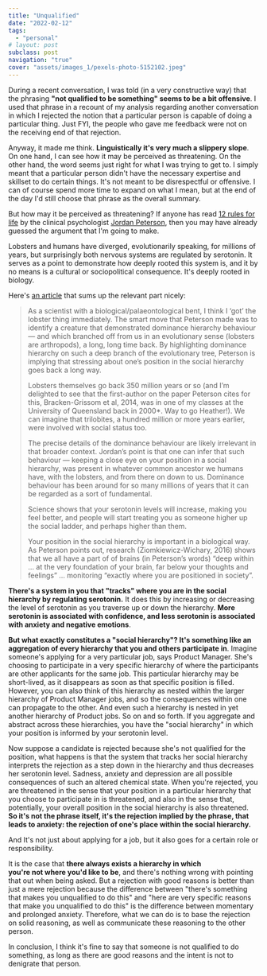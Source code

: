 ```yaml
---
title: "Unqualified"
date: "2022-02-12"
tags:
  - "personal"
# layout: post
subclass: post
navigation: "true"
cover: "assets/images_1/pexels-photo-5152102.jpeg"
---
```


During a recent conversation, I was told (in a very constructive way) that the phrasing **"not qualified to be something" seems to be a bit offensive**. I used that phrase in a recount of my analysis regarding another conversation in which I rejected the notion that a particular person is capable of doing a particular thing. Just FYI, the people who gave me feedback were not on the receiving end of that rejection.

Anyway, it made me think. **Linguistically it's very much a slippery slope**. On one hand, I can see how it may be perceived as threatening. On the other hand, the word seems just right for what I was trying to get to. I simply meant that a particular person didn't have the necessary expertise and skillset to do certain things. It's not meant to be disrespectful or offensive. I can of course spend more time to expand on what I mean, but at the end of the day I'd still choose that phrase as the overall summary.

But how may it be perceived as threatening? If anyone has read [12 rules for life](https://www.amazon.com/12-Rules-Life-Antidote-Chaos/dp/0345816021) by the clinical psychologist [Jordan Peterson](https://www.jordanbpeterson.com/), then you may have already guessed the argument that I'm going to make.

Lobsters and humans have diverged, evolutionarily speaking, for millions of years, but surprisingly both nervous systems are regulated by serotonin. It serves as a point to demonstrate how deeply rooted this system is, and it by no means is a cultural or sociopolitical consequence. It's deeply rooted in biology.

Here's [an article](https://scribe.rip/illumination/jordan-peterson-and-that-damned-lobster-b5e4ac77d3ca) that sums up the relevant part nicely:

> As a scientist with a biological/palaeontological bent, I think I ‘got’ the lobster thing immediately. The smart move that Peterson made was to identify a creature that demonstrated dominance hierarchy behaviour — and which branched off from us in an evolutionary sense (lobsters are arthropods), a long, long time back. By highlighting dominance hierarchy on such a deep branch of the evolutionary tree, Peterson is implying that stressing about one’s position in the social hierarchy goes back a long way.
> 
> Lobsters themselves go back 350 million years or so (and I’m delighted to see that the first-author on the paper Peterson cites for this, Bracken-Grissom et al, 2014, was in one of my classes at the University of Queensland back in 2000\*. Way to go Heather!). We can imagine that trilobites, a hundred million or more years earlier, were involved with social status too.
> 
> The precise details of the dominance behaviour are likely irrelevant in that broader context. Jordan’s point is that one can infer that such behaviour — keeping a close eye on your position in a social hierarchy, was present in whatever common ancestor we humans have, with the lobsters, and from there on down to us. Dominance behaviour has been around for so many millions of years that it can be regarded as a sort of fundamental.
> 
> Science shows that your serotonin levels will increase, making you feel better, and people will start treating you as someone higher up the social ladder, and perhaps higher than them.
> 
> Your position in the social hierarchy is important in a biological way. As Peterson points out, research (Ziomkiewicz-Wichary, 2016) shows that we all have a part of of brains (in Peterson’s words) “deep within … at the very foundation of your brain, far below your thoughts and feelings” … monitoring “exactly where you are positioned in society”.

**There's a system in you that "tracks" where you are in the social hierarchy by regulating serotonin.** It does this by increasing or decreasing the level of serotonin as you traverse up or down the hierarchy. **More serotonin is associated with confidence, and less serotonin is associated with anxiety and negative emotions**.

**But what exactly constitutes a "social hierarchy"? It's something like an aggregation of every hierarchy that you and others participate in**. Imagine someone's applying for a very particular job, says Product Manager. She's choosing to participate in a very specific hierarchy of where the participants are other applicants for the same job. This particular hierarchy may be short-lived, as it disappears as soon as that specific position is filled. However, you can also think of this hierarchy as nested within the larger hierarchy of Product Manager jobs, and so the consequences within one can propagate to the other. And even such a hierarchy is nested in yet another hierarchy of Product jobs. So on and so forth. If you aggregate and abstract across these hierarchies, you have the "social hierarchy" in which your position is informed by your serotonin level.

Now suppose a candidate is rejected because she's not qualified for the position, what happens is that the system that tracks her social hierarchy interprets the rejection as a step down in the hierarchy and thus decreases her serotonin level. Sadness, anxiety and depression are all possible consequences of such an altered chemical state. When you're rejected, you are threatened in the sense that your position in a particular hierarchy that you choose to participate in is threatened, and also in the sense that, potentially, your overall position in the social hierarchy is also threatened. **So it's not the phrase itself, it's the rejection implied by the phrase, that leads to anxiety: the rejection of one's place within the social hierarchy.**

And It's not just about applying for a job, but it also goes for a certain role or responsibility.

It is the case that **there always exists a hierarchy in which you're not where you'd like to be**, and there's nothing wrong with pointing that out when being asked. But a rejection with good reasons is better than just a mere rejection because the difference between "there's something that makes you unqualified to do this" and "here are very specific reasons that make you unqualified to do this" is the difference between momentary and prolonged anxiety. Therefore, what we can do is to base the rejection on solid reasoning, as well as communicate these reasoning to the other person.

In conclusion, I think it's fine to say that someone is not qualified to do something, as long as there are good reasons and the intent is not to denigrate that person.
